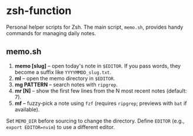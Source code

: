 # zsh-function

Personal helper scripts for Zsh. The main script, `memo.sh`, provides handy commands for managing daily notes.

## memo.sh

1. **memo [slug]**  – open today's note in `$EDITOR`. If you pass words, they become a suffix like `YYYYMMDD_slug.txt`.
2. **ml** – open the memo directory in `$EDITOR`.
3. **mg PATTERN** – search notes with `ripgrep`.
4. **mr [N]** – show the first few lines from the N most recent notes (default: 7).
5. **mf** – fuzzy‑pick a note using `fzf` (requires `ripgrep`; previews with `bat` if available).

Set `MEMO_DIR` before sourcing to change the directory. Define `EDITOR` (e.g., `export EDITOR=nvim`) to use a different editor.

